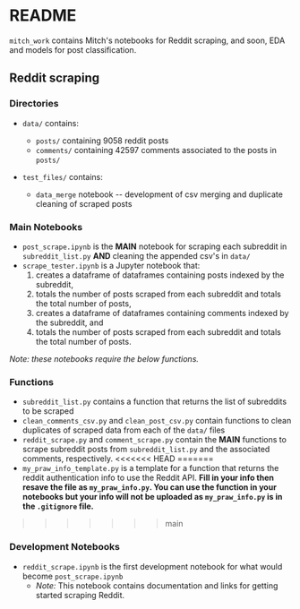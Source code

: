 # README

`mitch_work` contains Mitch's notebooks for Reddit scraping, and soon, EDA and models for post classification.

## Reddit scraping

### Directories

* `data/` contains:
    * `posts/` containing 9058 reddit posts
    * `comments/` containing 42597 comments associated to the posts in `posts/`

* `test_files/` contains:
    * `data_merge` notebook -- development of csv merging and duplicate cleaning of scraped posts

### Main Notebooks

* `post_scrape.ipynb` is the **MAIN** notebook for scraping each subreddit in `subreddit_list.py` **AND** cleaning the appended csv's in `data/`
* `scrape_tester.ipynb` is a Jupyter notebook that: 
    1. creates a dataframe of dataframes containing posts indexed by the subreddit,
    2. totals the number of posts scraped from each subreddit and totals the total number of posts,
    3. creates a dataframe of dataframes containing comments indexed by the subreddit, and
    4. totals the number of posts scraped from each subreddit and totals the total number of posts.

*Note: these notebooks require the below functions.*

### Functions

* `subreddit_list.py` contains a function that returns the list of subreddits to be scraped
* `clean_comments_csv.py` and `clean_post_csv.py` contain functions to clean duplicates of scraped data from each of the `data/` files
* `reddit_scrape.py` and `comment_scrape.py` contain the **MAIN** functions to scrape subreddit posts from `subreddit_list.py` and the associated comments, respectively.
<<<<<<< HEAD
=======
* `my_praw_info_template.py` is a template for a function that returns the reddit authentication info to use the Reddit API. **Fill in your info then resave the file as `my_praw_info.py`. You can use the function in your notebooks but your info will not be uploaded as `my_praw_info.py` is in the `.gitignore` file.**
>>>>>>> main

### Development Notebooks

* `reddit_scrape.ipynb` is the first development notebook for what would become `post_scrape.ipynb`
    * *Note:* This notebook contains documentation and links for getting started scraping Reddit.

